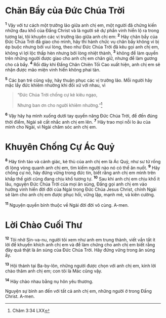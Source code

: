 # Chăn Bầy của Ðức Chúa Trời

<sup><b>1</b></sup> Vậy với tư cách một trưởng lão giữa anh chị em, một người đã chứng kiến những đau khổ của Ðấng Christ và là người sẽ dự phần vinh hiển lộ ra trong tương lai, tôi khuyên các vị trưởng lão giữa anh chị em: <sup><b>2</b></sup> Hãy chăn bầy của Ðức Chúa Trời đã giao cho mình, hãy thi hành chức vụ chăn bầy không vì bị ép buộc nhưng bởi vui lòng, theo như Ðức Chúa Trời đã kêu gọi anh chị em, không vì lợi lộc thấp hèn nhưng bởi lòng nhiệt thành, <sup><b>3</b></sup> không để làm quyền trên những người được giao cho anh chị em chăn giữ, nhưng để làm gương cho cả bầy. <sup><b>4</b></sup> Rồi đây khi Ðấng Chăn Chiên Tối Cao xuất hiện, anh chị em sẽ nhận được mão miện vinh hiển không phai tàn.

<sup><b>5</b></sup> Các bạn trẻ cũng vậy, hãy thuận phục các vị trưởng lão. Mỗi người hãy mặc lấy đức khiêm nhường khi đối xử với nhau, vì

> “Ðức Chúa Trời chống cự kẻ kiêu ngạo,
>
> Nhưng ban ơn cho người khiêm nhường.”[^1@-d48a0018-6b8a-42f1-ae7b-df1e6d28e14e]

<sup><b>6</b></sup> Vậy hãy hạ mình xuống dưới tay quyền năng Ðức Chúa Trời, để đến đúng thời điểm, Ngài sẽ cất nhắc anh chị em lên. <sup><b>7</b></sup> Hãy trao mọi nỗi lo âu của mình cho Ngài, vì Ngài chăm sóc anh chị em.

# Khuyên Chống Cự Ác Quỷ

<sup><b>8</b></sup> Hãy tỉnh táo và cảnh giác, kẻ thù của anh chị em là Ác Quỷ, như sư tử rống đi lòng vòng quanh anh chị em, tìm kiếm người nào nó có thể ăn nuốt. <sup><b>9</b></sup> Hãy chống cự nó, hãy đứng vững trong đức tin, biết rằng anh chị em mình trên khắp thế giới cũng đang chịu khổ tương tự. <sup><b>10</b></sup> Sau khi anh chị em chịu khổ ít lâu, nguyện Ðức Chúa Trời của mọi ân sủng, Ðấng gọi anh chị em vào hưởng vinh hiển đời đời của Ngài trong Ðức Chúa Jesus Christ, chính Ngài sẽ làm cho anh chị em được phục hồi, vững lập, mạnh mẽ, và kiên cường.

<sup><b>11</b></sup> Nguyện quyền bính thuộc về Ngài đời đời vô cùng. A-men.

# Lời Chào Cuối Thư

<sup><b>12</b></sup> Tôi nhờ Sin-va-nu, người tôi xem như anh em trung thành, viết vắn tắt ít lời để khuyến khích anh chị em và để làm chứng cho anh chị em biết rằng đây quả thật là ân sủng của Ðức Chúa Trời. Hãy đứng vững trong ân sủng ấy.

<sup><b>13</b></sup> Hội thánh tại Ba-by-lôn, những người được chọn với anh chị em, kính lời chào thăm anh chị em; con tôi là Mác cũng vậy.

<sup><b>14</b></sup> Hãy chào nhau bằng nụ hôn yêu thương.

Nguyện sự bình an đến với tất cả anh chị em, những người ở trong Ðấng Christ. A-men.

[^1@-d48a0018-6b8a-42f1-ae7b-df1e6d28e14e]: Châm 3:34 LXX
